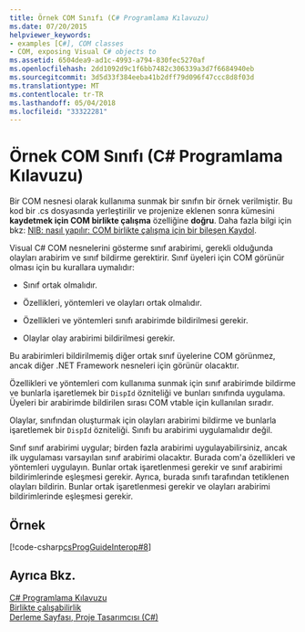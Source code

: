 ```yaml
---
title: Örnek COM Sınıfı (C# Programlama Kılavuzu)
ms.date: 07/20/2015
helpviewer_keywords:
- examples [C#], COM classes
- COM, exposing Visual C# objects to
ms.assetid: 6504dea9-ad1c-4993-a794-830fec5270af
ms.openlocfilehash: 2dd1092d9c1f6bb7482c306339a3d7f6684940eb
ms.sourcegitcommit: 3d5d33f384eeba41b2dff79d096f47ccc8d8f03d
ms.translationtype: MT
ms.contentlocale: tr-TR
ms.lasthandoff: 05/04/2018
ms.locfileid: "33322281"
---
```

# <a name="example-com-class-c-programming-guide"></a>Örnek COM Sınıfı (C# Programlama Kılavuzu)
Bir COM nesnesi olarak kullanıma sunmak bir sınıfın bir örnek verilmiştir. Bu kod bir .cs dosyasında yerleştirilir ve projenize eklenen sonra kümesini **kaydetmek için COM birlikte çalışma** özelliğine **doğru**. Daha fazla bilgi için bkz: [NIB: nasıl yapılır: COM birlikte çalışma için bir bileşen Kaydol](http://msdn.microsoft.com/library/4de7d474-56e8-4027-994d-d47ca4725c5e).  
  
 Visual C# COM nesnelerini gösterme sınıf arabirimi, gerekli olduğunda olayları arabirim ve sınıf bildirme gerektirir. Sınıf üyeleri için COM görünür olması için bu kurallara uymalıdır:  
  
-   Sınıf ortak olmalıdır.  
  
-   Özellikleri, yöntemleri ve olayları ortak olmalıdır.  
  
-   Özellikleri ve yöntemleri sınıfı arabirimde bildirilmesi gerekir.  
  
-   Olaylar olay arabirimi bildirilmesi gerekir.  
  
 Bu arabirimleri bildirilmemiş diğer ortak sınıf üyelerine COM görünmez, ancak diğer .NET Framework nesneleri için görünür olacaktır.  
  
 Özellikleri ve yöntemleri com kullanıma sunmak için sınıf arabirimde bildirme ve bunlarla işaretlemek bir `DispId` özniteliği ve bunları sınıfında uygulama. Üyeleri bir arabirimde bildirilen sırası COM vtable için kullanılan sıradır.  
  
 Olaylar, sınıfından oluşturmak için olayları arabirimi bildirme ve bunlarla işaretlemek bir `DispId` özniteliği. Sınıfı bu arabirimi uygulamalıdır değil.  
  
 Sınıf sınıf arabirimi uygular; birden fazla arabirimi uygulayabilirsiniz, ancak ilk uygulaması varsayılan sınıf arabirimi olacaktır. Burada com'a özellikleri ve yöntemleri uygulayın. Bunlar ortak işaretlenmesi gerekir ve sınıf arabirimi bildirimlerinde eşleşmesi gerekir. Ayrıca, burada sınıfı tarafından tetiklenen olayları bildirin. Bunlar ortak işaretlenmesi gerekir ve olayları arabirimi bildirimlerinde eşleşmesi gerekir.  
  
## <a name="example"></a>Örnek  
 [!code-csharp[csProgGuideInterop#8](../../../csharp/programming-guide/interop/codesnippet/CSharp/example-com-class_1.cs)]  
  
## <a name="see-also"></a>Ayrıca Bkz.  
 [C# Programlama Kılavuzu](../../../csharp/programming-guide/index.md)  
 [Birlikte çalışabilirlik](../../../csharp/programming-guide/interop/index.md)  
 [Derleme Sayfası, Proje Tasarımcısı (C#)](/visualstudio/ide/reference/build-page-project-designer-csharp)
